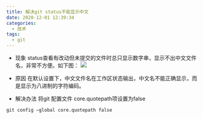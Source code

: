 ```yaml
---
title: 解决git status不能显示中文
date: 2020-12-01 12:39:34
categories:
  - 技术
tags:
  - git
---
```

* 现象
status查看有改动但未提交的文件时总只显示数字串，显示不出中文文件名，非常不方便。如下图：
![](assets/status-dig.jpg)

* 原因
在默认设置下，中文文件名在工作区状态输出，中文名不能正确显示，而是显示为八进制的字符编码。

* 解决办法
将git 配置文件 core.quotepath项设置为false
```shell script
git config —global core.quotepath false
```

